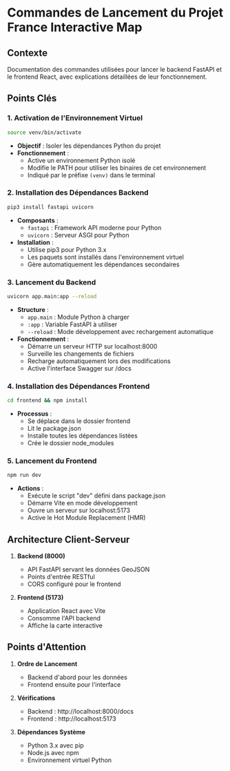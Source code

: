 # Commandes de Lancement du Projet France Interactive Map

## Contexte
Documentation des commandes utilisées pour lancer le backend FastAPI et le frontend React, avec explications détaillées de leur fonctionnement.

## Points Clés

### 1. Activation de l'Environnement Virtuel
```bash
source venv/bin/activate
```
- **Objectif** : Isoler les dépendances Python du projet
- **Fonctionnement** :
  - Active un environnement Python isolé
  - Modifie le PATH pour utiliser les binaires de cet environnement
  - Indiqué par le préfixe `(venv)` dans le terminal

### 2. Installation des Dépendances Backend
```bash
pip3 install fastapi uvicorn
```
- **Composants** :
  - `fastapi` : Framework API moderne pour Python
  - `uvicorn` : Serveur ASGI pour Python
- **Installation** :
  - Utilise pip3 pour Python 3.x
  - Les paquets sont installés dans l'environnement virtuel
  - Gère automatiquement les dépendances secondaires

### 3. Lancement du Backend
```bash
uvicorn app.main:app --reload
```
- **Structure** :
  - `app.main` : Module Python à charger
  - `:app` : Variable FastAPI à utiliser
  - `--reload` : Mode développement avec rechargement automatique
- **Fonctionnement** :
  - Démarre un serveur HTTP sur localhost:8000
  - Surveille les changements de fichiers
  - Recharge automatiquement lors des modifications
  - Active l'interface Swagger sur /docs

### 4. Installation des Dépendances Frontend
```bash
cd frontend && npm install
```
- **Processus** :
  - Se déplace dans le dossier frontend
  - Lit le package.json
  - Installe toutes les dépendances listées
  - Crée le dossier node_modules

### 5. Lancement du Frontend
```bash
npm run dev
```
- **Actions** :
  - Exécute le script "dev" défini dans package.json
  - Démarre Vite en mode développement
  - Ouvre un serveur sur localhost:5173
  - Active le Hot Module Replacement (HMR)

## Architecture Client-Serveur
1. **Backend (8000)**
   - API FastAPI servant les données GeoJSON
   - Points d'entrée RESTful
   - CORS configuré pour le frontend

2. **Frontend (5173)**
   - Application React avec Vite
   - Consomme l'API backend
   - Affiche la carte interactive

## Points d'Attention
1. **Ordre de Lancement**
   - Backend d'abord pour les données
   - Frontend ensuite pour l'interface

2. **Vérifications**
   - Backend : http://localhost:8000/docs
   - Frontend : http://localhost:5173

3. **Dépendances Système**
   - Python 3.x avec pip
   - Node.js avec npm
   - Environnement virtuel Python
